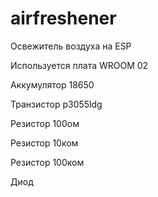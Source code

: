 # airfreshener

Освежитель воздуха на ESP

Используется плата WROOM 02

Аккумулятор 18650

Транзистор p3055ldg

Резистор 100ом

Резистор 10ком

Резистор 100ком

Диод
